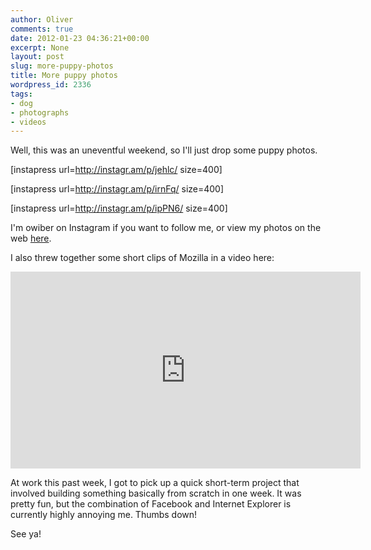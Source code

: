 ```yaml
---
author: Oliver
comments: true
date: 2012-01-23 04:36:21+00:00
excerpt: None
layout: post
slug: more-puppy-photos
title: More puppy photos
wordpress_id: 2336
tags:
- dog
- photographs
- videos
---
```


Well, this was an uneventful weekend, so I'll just drop some puppy photos.

[instapress url=http://instagr.am/p/jehlc/ size=400]

[instapress url=http://instagr.am/p/irnFq/ size=400]

[instapress url=http://instagr.am/p/ipPN6/ size=400]

I'm owiber on Instagram if you want to follow me, or view my photos on the web <a href="http://web.stagram.com/n/owiber/">here</a>.

I also threw together some short clips of Mozilla in a video here:

<iframe width="560" height="315" src="http://www.youtube.com/embed/mmjCH615TMg" frameborder="0" allowfullscreen></iframe>

At work this past week, I got to pick up a quick short-term project that involved building something basically from scratch in one week. It was pretty fun, but the combination of Facebook and Internet Explorer is currently highly annoying me. Thumbs down!

See ya!